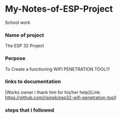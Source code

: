 # My-Notes-of-ESP-Project
School work

### Name of project
The ESP 32 Project

### Perpose
To Create a functioning WIFI PENETRATION TOOL!!!

### links to documentation
[Works owner i thank him for his/her help](Link: https://github.com/risinek/esp32-wifi-penetration-tool)

### steps that i followed

